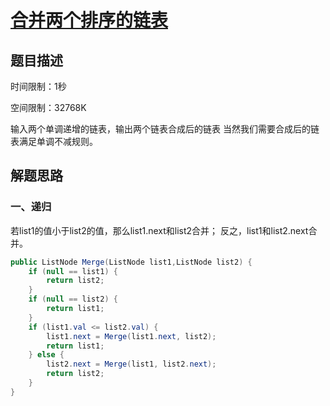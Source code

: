 # [合并两个排序的链表](https://www.nowcoder.com/practice/d8b6b4358f774294a89de2a6ac4d9337?tpId=13&tqId=11169&tPage=1&rp=1&ru=/ta/coding-interviews&qru=/ta/coding-interviews/question-ranking)

## 题目描述

时间限制：1秒

空间限制：32768K

输入两个单调递增的链表，输出两个链表合成后的链表
当然我们需要合成后的链表满足单调不减规则。

## 解题思路

### 一、递归

若list1的值小于list2的值，那么list1.next和list2合并；
反之，list1和list2.next合并。

```java
public ListNode Merge(ListNode list1,ListNode list2) {
    if (null == list1) {
        return list2;
    }
    if (null == list2) {
        return list1;
    }
    if (list1.val <= list2.val) {
        list1.next = Merge(list1.next, list2);
        return list1;
    } else {
        list2.next = Merge(list1, list2.next);
        return list2;
    }
}
```

